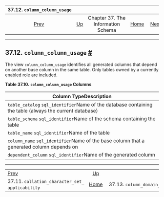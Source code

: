 

|                                        37.12. `column_column_usage`                                       |                                                                    |                                    |                                                       |                                                                           |
| :-------------------------------------------------------------------------------------------------------: | :----------------------------------------------------------------- | :--------------------------------: | ----------------------------------------------------: | ------------------------------------------------------------------------: |
| [Prev](infoschema-collation-character-set-applicab.html "37.11. collation_character_set_​applicability")  | [Up](information-schema.html "Chapter 37. The Information Schema") | Chapter 37. The Information Schema | [Home](index.html "PostgreSQL 17devel Documentation") |  [Next](infoschema-column-domain-usage.html "37.13. column_domain_usage") |

***

## 37.12. `column_column_usage` [#](#INFOSCHEMA-COLUMN-COLUMN-USAGE)

The view `column_column_usage` identifies all generated columns that depend on another base column in the same table. Only tables owned by a currently enabled role are included.

**Table 37.10. `column_column_usage` Columns**

| Column TypeDescription                                                                                  |
| ------------------------------------------------------------------------------------------------------- |
| `table_catalog` `sql_identifier`Name of the database containing the table (always the current database) |
| `table_schema` `sql_identifier`Name of the schema containing the table                                  |
| `table_name` `sql_identifier`Name of the table                                                          |
| `column_name` `sql_identifier`Name of the base column that a generated column depends on                |
| `dependent_column` `sql_identifier`Name of the generated column                                         |

***

|                                                                                                           |                                                                    |                                                                           |
| :-------------------------------------------------------------------------------------------------------- | :----------------------------------------------------------------: | ------------------------------------------------------------------------: |
| [Prev](infoschema-collation-character-set-applicab.html "37.11. collation_character_set_​applicability")  | [Up](information-schema.html "Chapter 37. The Information Schema") |  [Next](infoschema-column-domain-usage.html "37.13. column_domain_usage") |
| 37.11. `collation_character_set_​applicability`                                                           |        [Home](index.html "PostgreSQL 17devel Documentation")       |                                              37.13. `column_domain_usage` |
